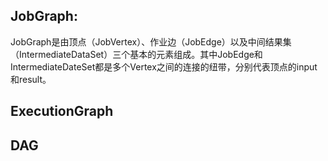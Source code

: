 ## JobGraph:
JobGraph是由顶点（JobVertex）、作业边（JobEdge）以及中间结果集（IntermediateDataSet）三个基本的元素组成。其中JobEdge和IntermediateDateSet都是多个Vertex之间的连接的纽带，分别代表顶点的input和result。


## ExecutionGraph
## DAG
